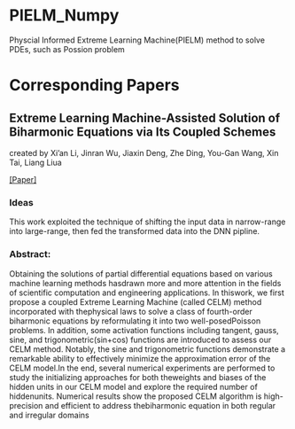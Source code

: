 # PIELM_Numpy

Physcial Informed Extreme Learning Machine(PIELM) method to solve PDEs, such as Possion problem

# Corresponding Papers

## Extreme Learning Machine-Assisted Solution of Biharmonic Equations via Its Coupled Schemes
created by Xi’an Li, Jinran Wu, Jiaxin Deng, Zhe Ding, You-Gan Wang, Xin Tai, Liang Liua

[[Paper]](https://arxiv.org/pdf/2310.13947.pdf)

### Ideas
This work exploited the technique of shifting the input data in narrow-range into large-range, then fed the transformed data into the DNN pipline.

### Abstract: 
Obtaining the solutions of partial differential equations based on various machine learning methods hasdrawn more and more attention in the fields of scientific computation and engineering applications. In thiswork, we first propose a coupled Extreme Learning Machine (called CELM) method incorporated with thephysical laws to solve a class of fourth-order biharmonic equations by reformulating it into two well-posedPoisson problems. In addition, some activation functions including tangent, gauss, sine, and trigonometric(sin+cos) functions are introduced to assess our CELM method. Notably, the sine and trigonometric functions demonstrate a remarkable ability to effectively minimize the approximation error of the CELM model.In the end, several numerical experiments are performed to study the initializing approaches for both theweights and biases of the hidden units in our CELM model and explore the required number of hiddenunits. Numerical results show the proposed CELM algorithm is high-precision and efficient to address thebiharmonic equation in both regular and irregular domains
